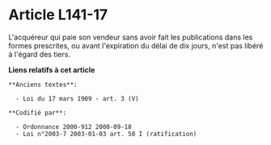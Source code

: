 # Article L141-17

L'acquéreur qui paie son vendeur sans avoir fait les publications dans les formes prescrites, ou avant l'expiration du délai
de dix jours, n'est pas libéré à l'égard des tiers.

**Liens relatifs à cet article**

	**Anciens textes**:

	  - Loi du 17 mars 1909 - art. 3 (V)

	**Codifié par**:

	  - Ordonnance 2000-912 2000-09-18
	  - Loi n°2003-7 2003-01-03 art. 50 I (ratification)

